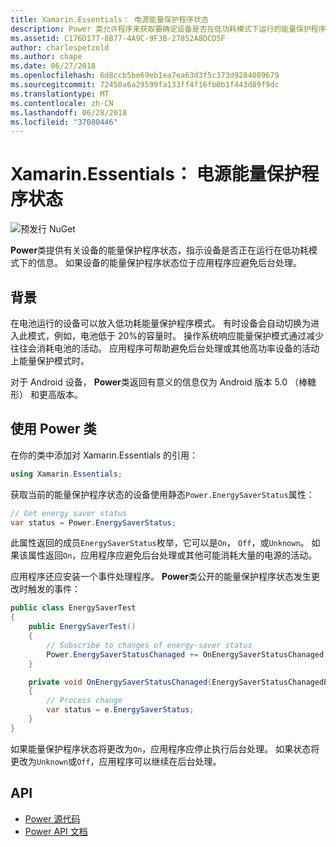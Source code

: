 ```yaml
---
title: Xamarin.Essentials： 电源能量保护程序状态
description: Power 类允许程序来获取要确定设备是否在低功耗模式下运行的能量保护程序状态。
ms.assetid: C176D177-8B77-4A9C-9F3B-27852A8DCD5F
author: charlespetzold
ms.author: chape
ms.date: 06/27/2018
ms.openlocfilehash: 6d8ccb5be69eb1ea7ea63d3f5c373d9284089679
ms.sourcegitcommit: 72450a6a29599fa133ff4f16fb0b1f443d89f9dc
ms.translationtype: MT
ms.contentlocale: zh-CN
ms.lasthandoff: 06/28/2018
ms.locfileid: "37080446"
---
```

# <a name="xamarinessentials-power-energy-saver-status"></a>Xamarin.Essentials： 电源能量保护程序状态

![预发行 NuGet](~/media/shared/pre-release.png)

**Power**类提供有关设备的能量保护程序状态，指示设备是否正在运行在低功耗模式下的信息。 如果设备的能量保护程序状态位于应用程序应避免后台处理。

## <a name="background"></a>背景

在电池运行的设备可以放入低功耗能量保护程序模式。 有时设备会自动切换为进入此模式，例如，电池低于 20%的容量时。 操作系统响应能量保护模式通过减少往往会消耗电池的活动。 应用程序可帮助避免后台处理或其他高功率设备的活动上能量保护模式时。

对于 Android 设备， **Power**类返回有意义的信息仅为 Android 版本 5.0 （棒糖形） 和更高版本。

## <a name="using-the-power-class"></a>使用 Power 类

在你的类中添加对 Xamarin.Essentials 的引用：

```csharp
using Xamarin.Essentials;
```

获取当前的能量保护程序状态的设备使用静态`Power.EnergySaverStatus`属性：

```csharp
// Get energy saver status
var status = Power.EnergySaverStatus;
```

此属性返回的成员`EnergySaverStatus`枚举，它可以是`On`， `Off`，或`Unknown`。 如果该属性返回`On`，应用程序应避免后台处理或其他可能消耗大量的电源的活动。

应用程序还应安装一个事件处理程序。 **Power**类公开的能量保护程序状态发生更改时触发的事件：

```csharp
public class EnergySaverTest
{
    public EnergySaverTest()
    {
        // Subscribe to changes of energy-saver status
        Power.EnergySaverStatusChanaged += OnEnergySaverStatusChanaged;
    }

    private void OnEnergySaverStatusChanaged(EnergySaverStatusChanagedEventArgs e)
    {
        // Process change
        var status = e.EnergySaverStatus;
    }
}
```

如果能量保护程序状态将更改为`On`，应用程序应停止执行后台处理。 如果状态将更改为`Unknown`或`Off`，应用程序可以继续在后台处理。

## <a name="api"></a>API

- [Power 源代码](https://github.com/xamarin/Essentials/tree/master/Xamarin.Essentials/Power)
- [Power API 文档](xref:Xamarin.Essentials.Power)
